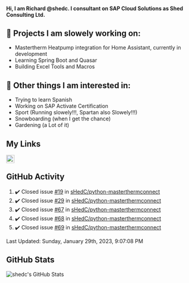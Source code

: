 #### Hi, I am Richard @shedc. I consultant on SAP Cloud Solutions as Shed Consulting Ltd.

## 👋 Projects I am slowely working on:
- Mastertherm Heatpump integration for Home Assistant, currently in development
- Learning Spring Boot and Quasar
- Building Excel Tools and Macros

## 👀 Other things I am interested in:
- Trying to learn Spanish
- Working on SAP Activate Certification
- Sport (Running slowely!!!, Spartan also Slowely!!!)
- Snowboarding (when I get the chance)
- Gardening (a Lot of it)

## My Links
[<img align="left" alt="shedc | LinkedIn" width="22px" src="https://cdn.jsdelivr.net/npm/simple-icons@v3/icons/linkedin.svg" />][linkedin]

<br/>

## GitHub Activity
<!--RECENT_ACTIVITY:start-->
1. ✔️ Closed issue [#19](https://github.com/sHedC/python-masterthermconnect/issues/19) in [sHedC/python-masterthermconnect](https://github.com/sHedC/python-masterthermconnect)
2. ✔️ Closed issue [#29](https://github.com/sHedC/python-masterthermconnect/issues/29) in [sHedC/python-masterthermconnect](https://github.com/sHedC/python-masterthermconnect)
3. ✔️ Closed issue [#67](https://github.com/sHedC/python-masterthermconnect/issues/67) in [sHedC/python-masterthermconnect](https://github.com/sHedC/python-masterthermconnect)
4. ✔️ Closed issue [#68](https://github.com/sHedC/python-masterthermconnect/issues/68) in [sHedC/python-masterthermconnect](https://github.com/sHedC/python-masterthermconnect)
5. ✔️ Closed issue [#69](https://github.com/sHedC/python-masterthermconnect/issues/69) in [sHedC/python-masterthermconnect](https://github.com/sHedC/python-masterthermconnect)
<!--RECENT_ACTIVITY:end-->
<!--RECENT_ACTIVITY:last_update-->
Last Updated: Sunday, January 29th, 2023, 9:07:08 PM
<!--RECENT_ACTIVITY:last_update_end-->

## GitHub Stats
<img align="left" alt="shedc's GitHub Stats" src="https://github-readme-stats.vercel.app/api?username=shedc&show_icons=true&hide_title=true" />

[linkedin]: https://www.linkedin.com/in/richard-holmes-3314251/

